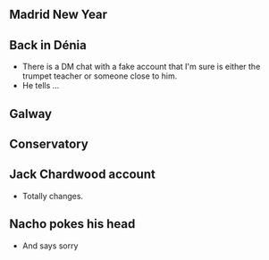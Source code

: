 ## Madrid New Year

## Back in Dénia

- There is a DM chat with a fake account that I'm sure is either the trumpet teacher or someone close to him.
- He tells ...

## Galway

## Conservatory

## Jack Chardwood account

- Totally changes.

## Nacho pokes his head

- And says sorry